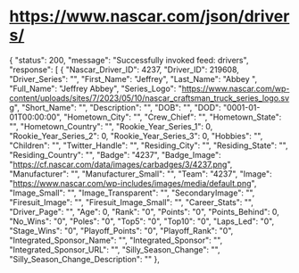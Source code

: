 # https://www.nascar.com/json/drivers/

{
    "status": 200,
    "message": "Successfully invoked feed: drivers",
    "response": [
        {
            "Nascar_Driver_ID": 4237,
            "Driver_ID": 219608,
            "Driver_Series": "",
            "First_Name": "Jeffrey",
            "Last_Name": "Abbey ",
            "Full_Name": "Jeffrey Abbey",
            "Series_Logo": "https://www.nascar.com/wp-content/uploads/sites/7/2023/05/10/nascar_craftsman_truck_series_logo.svg",
            "Short_Name": "",
            "Description": "",
            "DOB": "",
            "DOD": "0001-01-01T00:00:00",
            "Hometown_City": "",
            "Crew_Chief": "",
            "Hometown_State": "",
            "Hometown_Country": "",
            "Rookie_Year_Series_1": 0,
            "Rookie_Year_Series_2": 0,
            "Rookie_Year_Series_3": 0,
            "Hobbies": "",
            "Children": "",
            "Twitter_Handle": "",
            "Residing_City": "",
            "Residing_State": "",
            "Residing_Country": "",
            "Badge": "4237",
            "Badge_Image": "https://cf.nascar.com/data/images/carbadges/3/4237.png",
            "Manufacturer": "",
            "Manufacturer_Small": "",
            "Team": "4237",
            "Image": "https://www.nascar.com/wp-includes/images/media/default.png",
            "Image_Small": "",
            "Image_Transparent": "",
            "SecondaryImage": "",
            "Firesuit_Image": "",
            "Firesuit_Image_Small": "",
            "Career_Stats": "",
            "Driver_Page": "",
            "Age": 0,
            "Rank": "0",
            "Points": "0",
            "Points_Behind": 0,
            "No_Wins": "0",
            "Poles": "0",
            "Top5": "0",
            "Top10": "0",
            "Laps_Led": "0",
            "Stage_Wins": "0",
            "Playoff_Points": "0",
            "Playoff_Rank": "0",
            "Integrated_Sponsor_Name": "",
            "Integrated_Sponsor": "",
            "Integrated_Sponsor_URL": "",
            "Silly_Season_Change": "",
            "Silly_Season_Change_Description": ""
        },